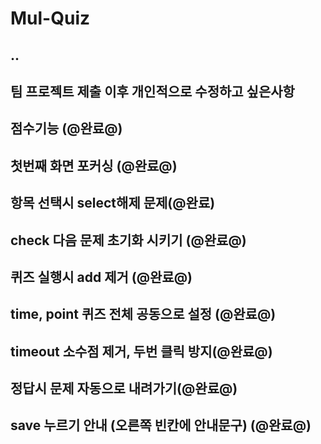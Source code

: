 # Mul-Quiz

## ..

## 팀 프로젝트 제출 이후 개인적으로 수정하고 싶은사항

## 점수기능 (@완료@)
## 첫번째 화면 포커싱 (@완료@)
## 항목 선택시 select해제 문제(@완료)
## check 다음 문제 초기화 시키기 (@완료@)
## 퀴즈 실행시 add 제거 (@완료@)
## time, point 퀴즈 전체 공동으로 설정 (@완료@) 
## timeout 소수점 제거, 두번 클릭 방지(@완료@)
## 정답시 문제 자동으로 내려가기(@완료@)
## save 누르기 안내 (오른쪽 빈칸에 안내문구) (@완료@)
 

